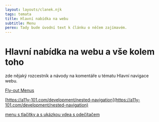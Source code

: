 ```yaml
---
layout: layouts/clanek.njk
tags: temata
title: Hlavní nabídka na webu
subtitle: Menu
perex: Tady bude úvodní text k článku o něčem zajímavém.
---
```


# Hlavní nabídka na webu a vše kolem toho

zde nějaký rozcestník a návody na komentáře u tématu Hlavní navigace webu.

[Fly-out Menus](https://www.w3.org/WAI/tutorials/menus/flyout/)

[https://a11y-101.com/development/nested-navigation](https://a11y-101.com/development/nested-navigation)

[menu s tlačítky a s ukázkou vdea s odečítačem](https://adrianroselli.com/2019/06/link-disclosure-widget-navigation.html)

